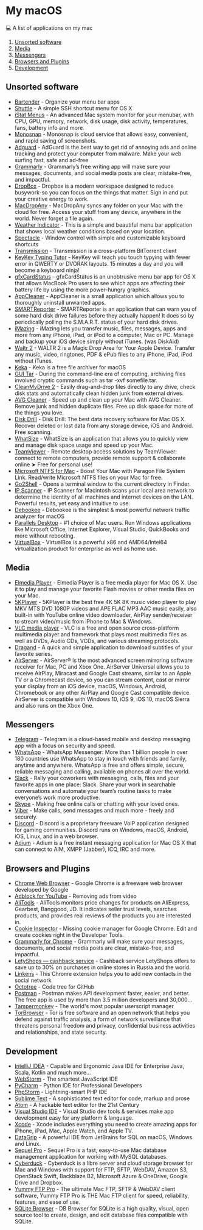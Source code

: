 # My macOS
💻 A list of applications on my mac

1. [Unsorted software](#unsorted-software)
2. [Media](#media)
3. [Messengers](#messengers)
4. [Browsers and Plugins](#browsers-and-plugins)
5. [Development](#development)

## Unsorted software
- [Bartender](https://www.macbartender.com/) - Organize your menu bar apps
- [Shuttle](http://fitztrev.github.io/shuttle/) - A simple SSH shortcut menu for OS X
- [iStat Menus](https://bjango.com/mac/istatmenus/) - An advanced Mac system monitor for your menubar, with CPU, GPU, memory, network, disk usage, disk activity, temperatures, fans, battery info and more.
- [Monosnap](https://monosnap.com/) - Monosnap is cloud service that allows easy, convenient, and rapid saving of screenshots.
- [Adguard](https://adguard.com) - AdGuard is the best way to get rid of annoying ads and online tracking and protect your computer from malware. Make your web surfing fast, safe and ad-free
- [Grammarly](https://www.grammarly.com) - Grammarly’s free writing app will make sure your messages, documents, and social media posts are clear, mistake-free, and impactful.
- [DropBox](https://dropbox.com) - Dropbox is a modern workspace designed to reduce busywork-so you can focus on the things that matter. Sign in and put your creative energy to work.
- [MacDropAny](http://www.zibity.com/macdropany.html) - MacDropAny syncs any folder on your Mac with the cloud for free. Access your stuff from any device, anywhere in the world. Never forget a file again.
- [Weather Indicator](https://itunes.apple.com/us/app/weather-indicator/id1181817945) - This is a simple and beautiful menu bar application that shows local weather conditions based on your location.
- [Spectacle](https://www.spectacleapp.com/) - Window control with simple and customizable keyboard shortcuts
- [Transmission](https://transmissionbt.com/) - Transmission is a cross-platform BitTorrent client
- [KeyKey Typing Tutor](http://keykey.ninja/) - KeyKey will teach you touch typying with fewer error in QWERTY or DVORAK layouts. 15 minutes a day and you will become a keyboard ninja!
- [gfxCardStatus](https://gfx.io/) - gfxCardStatus is an unobtrusive menu bar app for OS X that allows MacBook Pro users to see which apps are affecting their battery life by using the more power-hungry graphics.
- [AppCleaner](https://freemacsoft.net/appcleaner/) - AppCleaner is a small application which allows you to thoroughly uninstall unwanted apps.
- [SMARTReporter](https://www.corecode.io/smartreporter/) - SMARTReporter is an application that can warn you of some hard disk drive failures before they actually happen! It does so by periodically polling the S.M.A.R.T. status of your hard disk drives.
- [iMazing](https://imazing.com/) - iMazing lets you transfer music, files, messages, apps and more from any iPhone, iPad, or iPod to a computer, Mac or PC. Manage and backup your iOS device simply without iTunes. (was DiskAid)
- [Waltr 2](https://softorino.com/w2/) - WALTR 2 is a Magic Drop Area for Your Apple Device. Transfer any music, video, ringtones, PDF &amp; ePub files to any iPhone, iPad, iPod without iTunes.
- [Keka](http://www.kekaosx.com/) - Keka is a free file archiver for macOS
- [GUI Tar](http://www.edenwaith.com/products/guitar/) - During the command-line era of computing, archiving files involved cryptic commands such as tar -xvf somefile.tar.
- [CleanMyDrive 2](https://macpaw.com/cleanmydrive) - Easily drag-and-drop files directly to any drive, check disk stats and automatically clean hidden junk from external drives.
- [AVG Cleaner](https://www.avg.com/en-ww/avg-cleaner-for-mac) - Speed up and clean up your Mac with AVG Cleaner. Remove junk and hidden duplicate files. Free up disk space for more of the things you love.
- [Disk Drill](https://www.cleverfiles.com/) - Disk Drill: The best data recovery software for Mac OS X. Recover deleted or lost data from any storage device, iOS and Android. Free scanning.
- [WhatSize](http://whatsizemac.com/) - WhatSize is an application that allows you to quickly view and manage disk space usage and speed up your Mac.
- [TeamViewer](https://www.teamviewer.com/en/) - Remote desktop access solutions by TeamViewer: connect to remote computers, provide remote support & collaborate online ➤ Free for personal use!
- [Microsoft NTFS for Mac](https://www.paragon-software.com/home/ntfs-mac/) - Boost Your Mac with Paragon File System Link. Read/write Microsoft NTFS files on your Mac for free.
- [Go2Shell](http://zipzapmac.com/Go2Shell) - Opens a terminal window to the current directory in Finder.
- [IP Scanner](https://itunes.apple.com/il/app/ip-scanner/id404167149) - IP Scanner for Macintosh scans your local area network to determine the identity of all machines and internet devices on the LAN. Powerful results, yet easy and intuitive to use.
- [Debookee](https://debookee.com/) - Debookee is the simplest & most powerful network traffic analyzer for macOS
- [Parallels Desktop](https://www.parallels.com/products/desktop/) - #1 choice of Mac users. Run Windows applications like Microsoft Office, Internet Explorer, Visual Studio, QuickBooks and more without rebooting.
- [VirtualBox](https://www.virtualbox.org/wiki/Downloads) - VirtualBox is a powerful x86 and AMD64/Intel64 virtualization product for enterprise as well as home use.


## Media
- [Elmedia Player](https://mac.eltima.com/media-player.html) - Elmedia Player is a free media player for Mac OS X. Use it to play and manage your favorite Flash movies or other media files on your Mac.
- [5KPlayer](https://www.5kplayer.com/) - 5KPlayer is the best free 4K 5K 8K music video player to play MKV MTS DVD 1080P videos and APE FLAC MP3 AAC music easily, also built-in with YouTube online video downloader, AirPlay sender/receiver to stream video/music from iPhone to Mac & Windows.
- [VLC media player](https://www.videolan.org/vlc/index.html) - VLC is a free and open source cross-platform multimedia player and framework that plays most multimedia files as well as DVDs, Audio CDs, VCDs, and various streaming protocols.
- [Dragand](http://dragand.watch/) - A quick and simple application to download subtitles of your favorite series.
- [AirServer](http://www.airserver.com/) - AirServer® is the most advanced screen mirroring software receiver for Mac, PC and Xbox One. AirServer Universal allows you to receive AirPlay, Miracast and Google Cast streams, similar to an Apple TV or a Chromecast device, so you can stream content, cast or mirror your display from an iOS device, macOS, Windows, Android, Chromebook or any other AirPlay and Google Cast compatible device. AirServer is compatible with Windows 10, iOS 9, iOS 10, macOS Sierra and also runs on the Xbox One.


## Messengers
- [Telegram](https://telegram.org/) - Telegram is a cloud-based mobile and desktop messaging app with a focus on security and speed.
- [WhatsApp](https://www.whatsapp.com/) - WhatsApp Messenger: More than 1 billion people in over 180 countries use WhatsApp to stay in touch with friends and family, anytime and anywhere. WhatsApp is free and offers simple, secure, reliable messaging and calling, available on phones all over the world.
- [Slack](https://slack.com/) - Rally your coworkers with messaging, calls, files and your favorite apps in one place: Slack. Share your work in searchable conversations and automate your team’s routine tasks to make everyone’s work more productive.
- [Skype](https://skype.com/) - Making free online calls or chatting with your loved ones.
- [Viber](https://www.viber.com/) - Make calls, send messages and much more - freely and securely.
- [Discord](https://discordapp.com/) - Discord is a proprietary freeware VoIP application designed for gaming communities. Discord runs on Windows, macOS, Android, iOS, Linux, and in a web browser. 
- [Adium](https://adium.im/) - Adium is a free instant messaging application for Mac OS X that can connect to AIM, XMPP (Jabber), ICQ, IRC and more.

## Browsers and Plugins
- [Chrome Web Browser](https://www.google.com/chrome/) - Google Chrome is a freeware web browser developed by Google
- [Adblock for YouTube](https://chrome.google.com/webstore/detail/adblock-for-youtube/cmedhionkhpnakcndndgjdbohmhepckk) - Removing ads from video
- [AliTools](https://alitools.io) - AliTools monitors price changes for products on AliExpress, Gearbest, Banggood, JD. It indicates seller trust levels, searches products, and provides real reviews of the products you are interested in.
- [Cookie Inspector](https://chrome.google.com/webstore/detail/cookie-inspector/jgbbilmfbammlbbhmmgaagdkbkepnijn) - Missing cookie manager for Google Chrome. Edit and create cookies right in the Developer Tools.
- [Grammarly for Chrome](https://chrome.google.com/webstore/detail/grammarly-for-chrome/kbfnbcaeplbcioakkpcpgfkobkghlhen) - Grammarly will make sure your messages, documents, and social media posts are clear, mistake-free, and impactful.
- [LetyShops — cashback service](https://letyshops.com/) - Cashback service LetyShops offers to save up to 30% on purchases in online stores in Russia and the world.
- [Linkens](https://chrome.google.com/webstore/detail/linkens/hjngmlepjloblimbhocofmodjihjklhf) - This Chrome extension helps you to add new contacts in the social network
- [Octotree](https://chrome.google.com/webstore/detail/linkens/hjngmlepjloblimbhocofmodjihjklhf) - Code tree for GitHub
- [Postman](https://chrome.google.com/webstore/detail/postman/fhbjgbiflinjbdggehcddcbncdddomop) - Postman makes API development faster, easier, and better. The free app is used by more than 3.5 million developers and 30,000…
- [Tampermonkey](https://chrome.google.com/webstore/detail/tampermonkey/dhdgffkkebhmkfjojejmpbldmpobfkfo) - The world's most popular userscript manager
- [TorBrowser](https://www.torproject.org/docs/tor-doc-osx.html.en) - Tor is free software and an open network that helps you defend against traffic analysis, a form of network surveillance that threatens personal freedom and privacy, confidential business activities and relationships, and state security.

## Development
- [IntelliJ IDEA](https://www.jetbrains.com/idea/) - Capable and Ergonomic Java IDE for Enterprise Java, Scala, Kotlin and much more...
- [WebStorm](https://www.jetbrains.com/webstorm/) - The smartest JavaScript IDE
- [PyCharm](https://www.jetbrains.com/pycharm/) - Python IDE for Professional Developers
- [PhpStorm](https://www.jetbrains.com/phpstorm/) - Lightning-smart PHP IDE
- [Sublime Text](https://www.sublimetext.com/) - A sophisticated text editor for code, markup and prose
- [Atom](https://atom.io/) - A hackable text editor for the 21st Century
- [Visual Studio IDE](https://www.visualstudio.com/) - Visual Studio dev tools & services make app development easy for any platform & language.
- [Xcode](https://developer.apple.com/xcode/) - Xcode includes everything you need to create amazing apps for iPhone, iPad, Mac, Apple Watch, and Apple TV.
- [DataGrip](https://www.jetbrains.com/datagrip/) - A powerful IDE from JetBrains for SQL on macOS, Windows and Linux.
- [Sequel Pro](https://www.sequelpro.com/) - Sequel Pro is a fast, easy-to-use Mac database management application for working with MySQL databases.
- [Cyberduck](https://cyberduck.io/) - Cyberduck is a libre server and cloud storage browser for Mac and Windows with support for FTP, SFTP, WebDAV, Amazon S3, OpenStack Swift, Backblaze B2, Microsoft Azure & OneDrive, Google Drive and Dropbox.
- [Yummy FTP Pro](https://www.yummysoftware.com/) - The ultimate Mac FTP, SFTP & WebDAV client software, Yummy FTP Pro is THE Mac FTP client for speed, reliability, features, and ease of use.
- [SQLite Browser](http://sqlitebrowser.org/) - DB Browser for SQLite is a high quality, visual, open source tool to create, design, and edit database files compatible with SQLite.
